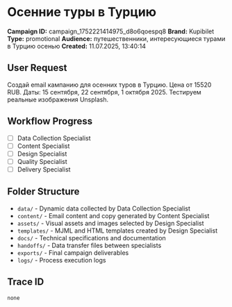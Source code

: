 # Осенние туры в Турцию

**Campaign ID:** campaign_1752221414975_d8o6qoespq8
**Brand:** Kupibilet
**Type:** promotional
**Audience:** путешественники, интересующиеся турами в Турцию осенью
**Created:** 11.07.2025, 13:40:14

## User Request
Создай email кампанию для осенних туров в Турцию. Цена от 15520 RUB. Даты: 15 сентября, 22 сентября, 1 октября 2025. Тестируем реальные изображения Unsplash.

## Workflow Progress
- [ ] Data Collection Specialist
- [ ] Content Specialist  
- [ ] Design Specialist
- [ ] Quality Specialist
- [ ] Delivery Specialist

## Folder Structure

- `data/` - Dynamic data collected by Data Collection Specialist
- `content/` - Email content and copy generated by Content Specialist
- `assets/` - Visual assets and images selected by Design Specialist
- `templates/` - MJML and HTML templates created by Design Specialist
- `docs/` - Technical specifications and documentation
- `handoffs/` - Data transfer files between specialists
- `exports/` - Final campaign deliverables
- `logs/` - Process execution logs

## Trace ID
`none`
